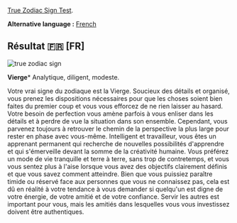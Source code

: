[True Zodiac Sign Test](https://www.idrlabs.com/true-zodiac-sign/test.php). 

**Alternative language :** [French](https://www.idrlabs.com/fr/vrai-signe-du-zodiaque/test.php)

## Résultat :fr: [FR]

![true zodiac sign](truezodiac_results.png)

**Vierge***
Analytique, diligent, modeste.

Votre vrai signe du zodiaque est la Vierge. Soucieux des détails et organisé, vous prenez les dispositions nécessaires pour que les choses soient bien faites du premier coup et vous vous efforcez de ne rien laisser au hasard. Votre besoin de perfection vous amène parfois à vous enliser dans les détails et à perdre de vue la situation dans son ensemble. Cependant, vous parvenez toujours à retrouver le chemin de la perspective la plus large pour rester en phase avec vous-même. Intelligent et travailleur, vous êtes un apprenant permanent qui recherche de nouvelles possibilités d'apprendre et qui s'émerveille devant la somme de la créativité humaine. Vous préférez un mode de vie tranquille et terre à terre, sans trop de contretemps, et vous vous sentez plus à l'aise lorsque vous avez des objectifs clairement définis et que vous savez comment atteindre. Bien que vous puissiez paraître timide ou réservé face aux personnes que vous ne connaissez pas, cela est dû en réalité à votre tendance à vous demander si quelqu'un est digne de votre énergie, de votre amitié et de votre confiance. Servir les autres est important pour vous, mais les amitiés dans lesquelles vous vous investissez doivent être authentiques.
